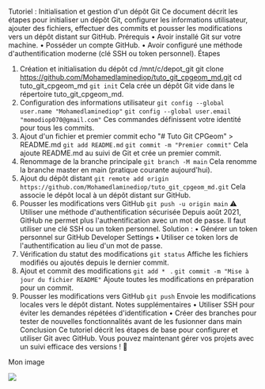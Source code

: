 Tutoriel : Initialisation et gestion d'un dépôt Git
Ce document décrit les étapes pour initialiser un dépôt Git, configurer les informations utilisateur, ajouter des fichiers, effectuer des commits et pousser les modifications vers un dépôt distant sur GitHub.
Prérequis
    • Avoir installé Git sur votre machine. 
    • Posséder un compte GitHub. 
    • Avoir configuré une méthode d'authentification moderne (clé SSH ou token personnel). 
Étapes
1. Création et initialisation du dépôt
cd /mnt/c/depot_git
git clone https://github.com/Mohamedlaminediop/tuto_git_cpgeom_md.git
cd tuto_git_cpgeom_md
````git init````
Cela crée un dépôt Git vide dans le répertoire tuto_git_cpgeom_md.
2. Configuration des informations utilisateur
``git config --global user.name "Mohamedlaminediop"``
``git config --global user.email "momodiop070@gmail.com"``
Ces commandes définissent votre identité pour tous les commits.
3. Ajout d'un fichier et premier commit
echo "# Tuto Git CPGeom" > README.md
``git add README.md``
``git commit -m "Premier commit"``
Cela ajoute README.md au suivi de Git et crée un premier commit.
4. Renommage de la branche principale
``git branch -M main``
Cela renomme la branche master en main (pratique courante aujourd'hui).
5. Ajout du dépôt distant
``git remote add origin https://github.com/Mohamedlaminediop/tuto_git_cpgeom_md.git``
Cela associe le dépôt local à un dépôt distant sur GitHub.
6. Pousser les modifications vers GitHub
``git push -u origin main``
⚠️ Utiliser une méthode d'authentification sécurisée
Depuis août 2021, GitHub ne permet plus l'authentification avec un mot de passe. Il faut utiliser une clé SSH ou un token personnel.
Solution :
    • Générer un token personnel sur GitHub Developer Settings 
    • Utiliser ce token lors de l'authentification au lieu d'un mot de passe. 
7. Vérification du statut des modifications
``git status``
Affiche les fichiers modifiés ou ajoutés depuis le dernier commit.
8. Ajout et commit des modifications
``git add * `` .
``git commit -m "Mise à jour du fichier README"``
Ajoute toutes les modifications en préparation pour un commit.
9. Pousser les modifications vers GitHub
``git push``
Envoie les modifications locales vers le dépôt distant.
Notes supplémentaires
    • Utiliser SSH pour éviter les demandes répétées d'identification 
    • Créer des branches pour tester de nouvelles fonctionnalités avant de les fusionner dans main 
Conclusion
Ce tutoriel décrit les étapes de base pour configurer et utiliser Git avec GitHub. Vous pouvez maintenant gérer vos projets avec un suivi efficace des versions ! 🎉

Mon image

![](img/commit.png)